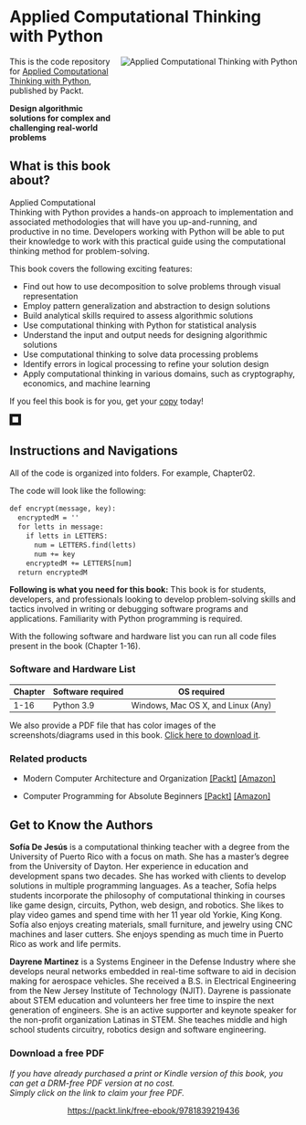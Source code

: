 # Applied Computational Thinking with Python

<a href="https://www.packtpub.com/programming/practical-computational-thinking-with-python?utm_source=github&utm_medium=repository&utm_campaign=9781786461629"><img src="https://www.packtpub.com/media/catalog/product/cache/4cdce5a811acc0d2926d7f857dceb83b/9/7/9781839219436-original_83.jpeg" alt="Applied Computational Thinking with Python" height="256px" align="right"></a>

This is the code repository for [Applied Computational Thinking with Python](https://www.packtpub.com/programming/practical-computational-thinking-with-python?utm_source=github&utm_medium=repository&utm_campaign=9781786461629), published by Packt.

**Design algorithmic solutions for complex and challenging real-world problems**

## What is this book about?
Applied Computational Thinking with Python provides a hands-on approach to implementation and associated methodologies that will have you up-and-running, and productive in no time. Developers working with Python will be able to put their knowledge to work with this practical guide using the computational thinking method for problem-solving.

This book covers the following exciting features:
* Find out how to use decomposition to solve problems through visual representation
* Employ pattern generalization and abstraction to design solutions
* Build analytical skills required to assess algorithmic solutions
* Use computational thinking with Python for statistical analysis
* Understand the input and output needs for designing algorithmic solutions
* Use computational thinking to solve data processing problems
* Identify errors in logical processing to refine your solution design
* Apply computational thinking in various domains, such as cryptography, economics, and machine learning

If you feel this book is for you, get your [copy](https://www.amazon.com/dp/1839219432) today!

<a href="https://www.packtpub.com/?utm_source=github&utm_medium=banner&utm_campaign=GitHubBanner"><img src="https://raw.githubusercontent.com/PacktPublishing/GitHub/master/GitHub.png" 
alt="https://www.packtpub.com/" border="5" /></a>

## Instructions and Navigations
All of the code is organized into folders. For example, Chapter02.

The code will look like the following:
```
def encrypt(message, key):
  encryptedM = ''
  for letts in message:
    if letts in LETTERS:
      num = LETTERS.find(letts)
      num += key
    encryptedM += LETTERS[num]
  return encryptedM
```

**Following is what you need for this book:**
This book is for students, developers, and professionals looking to develop problem-solving skills and tactics involved in writing or debugging software programs and applications. Familiarity with Python programming is required.

With the following software and hardware list you can run all code files present in the book (Chapter 1-16).
### Software and Hardware List
| Chapter | Software required | OS required |
| -------- | ------------------------------------ | ----------------------------------- |
| 1-16 | Python 3.9 | Windows, Mac OS X, and Linux (Any) |

We also provide a PDF file that has color images of the screenshots/diagrams used in this book. [Click here to download it](https://static.packt-cdn.com/downloads/9781839219436_ColorImages.pdf).

### Related products
* Modern Computer Architecture and Organization [[Packt]](https://www.packtpub.com/product/modern-computer-architecture-and-organization/9781838984397?utm_source=github&utm_medium=repository&utm_campaign=9781838984397) [[Amazon]](https://www.amazon.com/dp/1838984399)

* Computer Programming for Absolute Beginners [[Packt]](https://www.packtpub.com/product/computer-programming-for-absolute-beginners/9781839216862?utm_source=github&utm_medium=repository&utm_campaign=9781839216862) [[Amazon]](https://www.amazon.com/dp/1839216867)

## Get to Know the Authors
**Sofía De Jesús**
is a computational thinking teacher with a degree from the University of Puerto Rico with a focus on math. She has a master’s degree from the University of Dayton. Her experience in education and development spans two decades. She has worked with clients to develop solutions in multiple programming languages. As a teacher, Sofía helps students incorporate the philosophy of computational thinking in courses like game design, circuits, Python, web design, and robotics. She likes to play video games and spend time with her 11 year old Yorkie, King Kong. Sofía also enjoys creating materials, small furniture, and jewelry using CNC machines and laser cutters. She enjoys spending as much time in Puerto Rico as work and life permits.

**Dayrene Martinez**
is a Systems Engineer in the Defense Industry where she develops neural networks embedded in real-time software to aid in decision making for aerospace vehicles. She received a B.S. in Electrical Engineering from the New Jersey Institute of Technology (NJIT). Dayrene is passionate about STEM education and volunteers her free time to inspire the next generation of engineers. She is an active supporter and keynote speaker for the non-profit organization Latinas in STEM. She teaches middle and high school students circuitry, robotics design and software engineering.
### Download a free PDF

 <i>If you have already purchased a print or Kindle version of this book, you can get a DRM-free PDF version at no cost.<br>Simply click on the link to claim your free PDF.</i>
<p align="center"> <a href="https://packt.link/free-ebook/9781839219436">https://packt.link/free-ebook/9781839219436 </a> </p>